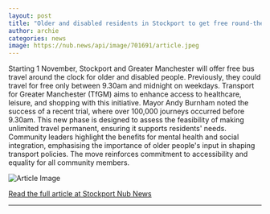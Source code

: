 ```yaml
---
layout: post
title: "Older and disabled residents in Stockport to get free round-the-clock bus travel"
author: archie
categories: news
image: https://nub.news/api/image/701691/article.jpeg
---
```

Starting 1 November, Stockport and Greater Manchester will offer free bus travel around the clock for older and disabled people. Previously, they could travel for free only between 9.30am and midnight on weekdays. Transport for Greater Manchester (TfGM) aims to enhance access to healthcare, leisure, and shopping with this initiative. Mayor Andy Burnham noted the success of a recent trial, where over 100,000 journeys occurred before 9.30am. This new phase is designed to assess the feasibility of making unlimited travel permanent, ensuring it supports residents' needs. Community leaders highlight the benefits for mental health and social integration, emphasising the importance of older people's input in shaping transport policies. The move reinforces commitment to accessibility and equality for all community members.

![Article Image](https://nub.news/api/image/701691/article.jpeg)

[Read the full article at Stockport Nub News](https://stockport.nub.news/news/local-news/older-and-disabled-residents-in-stockport-to-get-free-round-the-clock-bus-travel-275542)

---
